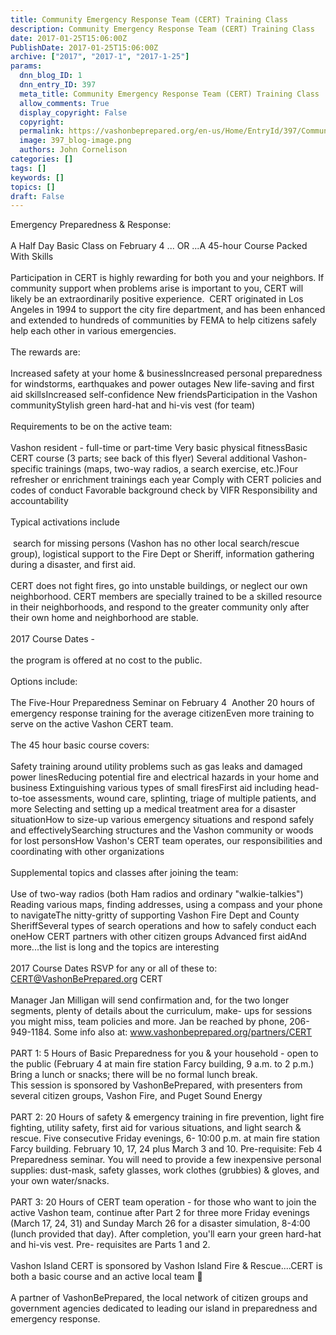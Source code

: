 ```yaml
---
title: Community Emergency Response Team (CERT) Training Class
description: Community Emergency Response Team (CERT) Training Class
date: 2017-01-25T15:06:00Z
PublishDate: 2017-01-25T15:06:00Z
archive: ["2017", "2017-1", "2017-1-25"]
params:
  dnn_blog_ID: 1
  dnn_entry_ID: 397
  meta_title: Community Emergency Response Team (CERT) Training Class
  allow_comments: True
  display_copyright: False
  copyright:
  permalink: https://vashonbeprepared.org/en-us/Home/EntryId/397/Community-Emergency-Response-Team-CERT-Training-Class
  image: 397_blog-image.png
  authors: John Cornelison
categories: []
tags: []
keywords: []
topics: []
draft: False
---
```


Emergency Preparedness &amp; Response:<br />
<br />
A Half Day Basic Class on February 4 ... OR ...A 45-hour Course Packed With Skills <br />
<br />
Participation in CERT is highly rewarding for both you and your neighbors. If community support when problems arise is important to you, CERT will likely be an extraordinarily positive experience. &nbsp;CERT originated in Los Angeles in 1994 to support the city fire department, and has been enhanced and extended to hundreds of communities by FEMA to help citizens safely help each other in various emergencies. &nbsp;<br />
<br />
The rewards are:<br />
<br />
Increased safety at your home &amp; businessIncreased personal preparedness for windstorms, earthquakes and power outages&nbsp;New life-saving and first aid skillsIncreased self-confidence New friendsParticipation in the Vashon communityStylish green hard-hat and hi-vis vest (for team) <br />
<br />
Requirements to be on the active team: <br />
<br />
Vashon resident - full-time or part-time Very basic physical fitnessBasic CERT course (3 parts; see back of this flyer)&nbsp;Several additional Vashon-specific trainings (maps,&nbsp;two-way radios, a search exercise, etc.)Four refresher or enrichment trainings each year&nbsp;Comply with CERT policies and codes of conduct&nbsp;Favorable background check by VIFR Responsibility and accountability <br />
<br />
Typical activations include <br />
<br />
&nbsp;search for missing persons (Vashon has no other local search/rescue group),&nbsp;logistical support to the Fire Dept or Sheriff,&nbsp;information gathering during a disaster, and&nbsp;first aid. <br />
<br />
CERT does not fight fires, go into unstable buildings, or neglect our own neighborhood. CERT members are specially trained to be a skilled resource in their neighborhoods, and respond to the greater community only after their own home and neighborhood are stable. <br />
<br />
2017 Course Dates - <br />
<br />
the program is offered at no cost to the public.&nbsp; <br />
<br />
Options include: &nbsp;<br />
<br />
The Five-Hour Preparedness Seminar on February 4&nbsp;&nbsp;Another 20 hours of emergency response training for the average citizenEven more training to serve on the active Vashon CERT team. <br />
<br />
The 45 hour basic course covers: <br />
<br />
Safety training around utility problems such as gas leaks and damaged power linesReducing potential fire and electrical hazards in your home and business&nbsp;Extinguishing various types of small firesFirst aid including head-to-toe assessments, wound&nbsp;care, splinting, triage of multiple patients, and more&nbsp;Selecting and setting up a medical treatment area for a&nbsp;disaster situationHow to size-up various emergency situations and&nbsp;respond safely and effectivelySearching structures and the Vashon community or&nbsp;woods for lost personsHow Vashon's CERT team operates, our responsibilities&nbsp;and coordinating with other organizations <br />
<br />
Supplemental topics and classes after joining the team: <br />
<br />
Use of two-way radios (both Ham radios and ordinary "walkie-talkies") Reading various maps, finding addresses, using a compass and your phone to navigateThe nitty-gritty of supporting Vashon Fire Dept and County SheriffSeveral types of search operations and how to safely conduct each oneHow CERT partners with other citizen groups Advanced first aidAnd more...the list is long and the topics&nbsp;are interesting <br />
<br />
2017 Course Dates RSVP for any or all of these to: CERT@VashonBePrepared.org CERT <br />
<br />
Manager Jan Milligan will send confirmation and, for the two longer segments, plenty of details about the curriculum, make- ups for sessions you might miss, team policies and more. Jan be reached by phone, 206-949-1184. Some info also at: www.vashonbeprepared.org/partners/CERT<br />
<br />
PART 1: 5 Hours of Basic Preparedness for you &amp; your household - open to the public (February 4 at main fire station Farcy building, 9 a.m. to 2 p.m.) Bring a lunch or snacks; there will be no formal lunch break.<br />
This session is sponsored by VashonBePrepared, with presenters from several citizen groups, Vashon Fire, and Puget Sound Energy <br />
<br />
PART 2: 20 Hours of safety &amp; emergency training in fire prevention, light fire fighting, utility safety, first aid for various situations, and light search &amp; rescue. Five consecutive Friday evenings, 6- 10:00 p.m. at main fire station Farcy building. February 10, 17, 24 plus March 3 and 10. Pre-requisite: Feb 4 Preparedness seminar. You will need to provide a few inexpensive personal supplies: dust-mask, safety glasses, work clothes (grubbies) &amp; gloves, and your own water/snacks. <br />
<br />
PART 3: 20 Hours of CERT team operation - for those who want to join the active Vashon team, continue after Part 2 for three more Friday evenings (March 17, 24, 31) and Sunday March 26 for a disaster simulation, 8-4:00 (lunch provided that day). After completion, you'll earn your green hard-hat and hi-vis vest. Pre- requisites are Parts 1 and 2. <br />
<br />
Vashon Island CERT is sponsored by Vashon Island Fire &amp; Rescue....CERT is both a basic course and an active local team&nbsp; <br />
<br />
A partner of VashonBePrepared, the local network of citizen&nbsp;groups and government agencies dedicated to leading our island in preparedness and emergency response.
